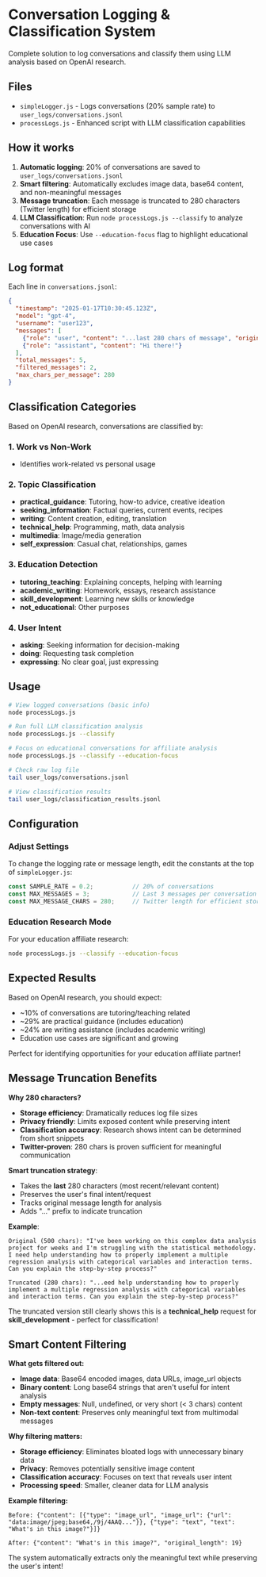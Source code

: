 # Conversation Logging & Classification System

Complete solution to log conversations and classify them using LLM analysis based on OpenAI research.

## Files

- `simpleLogger.js` - Logs conversations (20% sample rate) to `user_logs/conversations.jsonl`
- `processLogs.js` - Enhanced script with LLM classification capabilities

## How it works

1. **Automatic logging**: 20% of conversations are saved to `user_logs/conversations.jsonl`
2. **Smart filtering**: Automatically excludes image data, base64 content, and non-meaningful messages
3. **Message truncation**: Each message is truncated to 280 characters (Twitter length) for efficient storage
4. **LLM Classification**: Run `node processLogs.js --classify` to analyze conversations with AI
5. **Education Focus**: Use `--education-focus` flag to highlight educational use cases

## Log format

Each line in `conversations.jsonl`:
```json
{
  "timestamp": "2025-01-17T10:30:45.123Z",
  "model": "gpt-4",
  "username": "user123",
  "messages": [
    {"role": "user", "content": "...last 280 chars of message", "original_length": 450},
    {"role": "assistant", "content": "Hi there!"}
  ],
  "total_messages": 5,
  "filtered_messages": 2,
  "max_chars_per_message": 280
}
```

## Classification Categories

Based on OpenAI research, conversations are classified by:

### 1. Work vs Non-Work
- Identifies work-related vs personal usage

### 2. Topic Classification
- **practical_guidance**: Tutoring, how-to advice, creative ideation
- **seeking_information**: Factual queries, current events, recipes
- **writing**: Content creation, editing, translation
- **technical_help**: Programming, math, data analysis
- **multimedia**: Image/media generation
- **self_expression**: Casual chat, relationships, games

### 3. Education Detection
- **tutoring_teaching**: Explaining concepts, helping with learning
- **academic_writing**: Homework, essays, research assistance
- **skill_development**: Learning new skills or knowledge
- **not_educational**: Other purposes

### 4. User Intent
- **asking**: Seeking information for decision-making
- **doing**: Requesting task completion
- **expressing**: No clear goal, just expressing

## Usage

```bash
# View logged conversations (basic info)
node processLogs.js

# Run full LLM classification analysis
node processLogs.js --classify

# Focus on educational conversations for affiliate analysis
node processLogs.js --classify --education-focus

# Check raw log file
tail user_logs/conversations.jsonl

# View classification results
tail user_logs/classification_results.jsonl
```

## Configuration

### Adjust Settings
To change the logging rate or message length, edit the constants at the top of `simpleLogger.js`:
```javascript
const SAMPLE_RATE = 0.2;           // 20% of conversations
const MAX_MESSAGES = 3;            // Last 3 messages per conversation  
const MAX_MESSAGE_CHARS = 280;     // Twitter length for efficient storage
```

### Education Research Mode
For your education affiliate research:
```bash
node processLogs.js --classify --education-focus
```

## Expected Results

Based on OpenAI research, you should expect:
- ~10% of conversations are tutoring/teaching related
- ~29% are practical guidance (includes education)
- ~24% are writing assistance (includes academic writing)
- Education use cases are significant and growing

Perfect for identifying opportunities for your education affiliate partner!

## Message Truncation Benefits

**Why 280 characters?**
- **Storage efficiency**: Dramatically reduces log file sizes
- **Privacy friendly**: Limits exposed content while preserving intent
- **Classification accuracy**: Research shows intent can be determined from short snippets
- **Twitter-proven**: 280 chars is proven sufficient for meaningful communication

**Smart truncation strategy**:
- Takes the **last** 280 characters (most recent/relevant content)
- Preserves the user's final intent/request
- Tracks original message length for analysis
- Adds "..." prefix to indicate truncation

**Example**:
```
Original (500 chars): "I've been working on this complex data analysis project for weeks and I'm struggling with the statistical methodology. I need help understanding how to properly implement a multiple regression analysis with categorical variables and interaction terms. Can you explain the step-by-step process?"

Truncated (280 chars): "...eed help understanding how to properly implement a multiple regression analysis with categorical variables and interaction terms. Can you explain the step-by-step process?"
```

The truncated version still clearly shows this is a **technical_help** request for **skill_development** - perfect for classification!

## Smart Content Filtering

**What gets filtered out:**
- **Image data**: Base64 encoded images, data URLs, image_url objects
- **Binary content**: Long base64 strings that aren't useful for intent analysis
- **Empty messages**: Null, undefined, or very short (< 3 chars) content
- **Non-text content**: Preserves only meaningful text from multimodal messages

**Why filtering matters:**
- **Storage efficiency**: Eliminates bloated logs with unnecessary binary data
- **Privacy**: Removes potentially sensitive image content
- **Classification accuracy**: Focuses on text that reveals user intent
- **Processing speed**: Smaller, cleaner data for LLM analysis

**Example filtering:**
```
Before: {"content": [{"type": "image_url", "image_url": {"url": "data:image/jpeg;base64,/9j/4AAQ..."}}, {"type": "text", "text": "What's in this image?"}]}

After: {"content": "What's in this image?", "original_length": 19}
```

The system automatically extracts only the meaningful text while preserving the user's intent!

